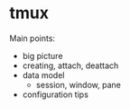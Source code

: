 # tmux

Main points:

- big picture
- creating, attach, deattach
- data model
   - session, window, pane
- configuration tips

